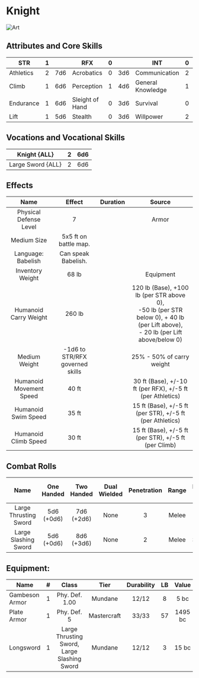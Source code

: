 # Knight

![Art](Knight.jpg)

## Attributes and Core Skills

| STR       |   1   |       | RFX             |   0   |       | INT               |   0   |       |
| --------- | :---: | :---: | --------------- | :---: | :---: | ----------------- | :---: | :---: |
| Athletics |   2   |  7d6  | Acrobatics      |   0   |  3d6  | Communication     |   2   |  5d6  |
| Climb     |   1   |  6d6  | Perception      |   1   |  4d6  | General Knowledge |   1   |  4d6  |
| Endurance |   1   |  6d6  | Sleight of Hand |   0   |  3d6  | Survival          |   0   |  3d6  |
| Lift      |   1   |  5d6  | Stealth         |   0   |  3d6  | Willpower         |   2   |  5d6  |

## Vocations and Vocational Skills

| Knight {ALL}      |   2   |  6d6  |
| ----------------- | :---: | :---: |
| Large Sword {ALL} |   2   |  6d6  |

## Effects

|          Name           |             Effect              | Duration |                                                                  Source                                                                  |
| :---------------------: | :-----------------------------: | :------: | :--------------------------------------------------------------------------------------------------------------------------------------: |
| Physical Defense Level  |                7                |          |                                                                  Armor                                                                   |
|       Medium Size       |      5x5 ft on battle map.      |          |                                                                                                                                          |
|   Language: Babelish    |       Can speak Babelish.       |          |                                                                                                                                          |
|    Inventory Weight     |              68 lb              |          |                                                                Equipment                                                                 |
|  Humanoid Carry Weight  |             260 lb              |          | 120 lb (Base), +100 lb (per STR above 0),<br />-50 lb (per STR below 0), + 40 lb (per Lift above),<br />- 20 lb (per Lift above/below 0) |
|      Medium Weight      | -1d6 to STR/RFX governed skills |          |                                                        25% - 50% of carry weight                                                         |
| Humanoid Movement Speed |              40 ft              |          |                                        30 ft (Base), +/-10 ft (per RFX), +/-5 ft (per Athletics)                                         |
|   Humanoid Swim Speed   |              35 ft              |          |                                         15 ft (Base), +/-5 ft (per STR), +/-5 ft (per Athletics)                                         |
|  Humanoid Climb Speed   |              30 ft              |          |                                           15 ft (Base), +/-5 ft (per STR), +/-5 ft (per Climb)                                           |

## Combat Rolls

|         Name          | One<br />Handed | Two<br />Handed | Dual<br />Wielded | Penetration | Range | Damage<br />Types | Engageable<br />Opponents | Area Of<br />Effect | Resource<br />Class |
| :-------------------: | :-------------: | :-------------: | :---------------: | :---------: | :---: | :---------------: | :-----------------------: | :-----------------: | :-----------------: |
| Large Thrusting Sword | 5d6<br />(+0d6) | 7d6<br />(+2d6) |       None        |      3      | Melee |      Pierce       |           Rapid           |        None         |        None         |
| Large Slashing Sword  | 5d6<br />(+0d6) | 8d6<br />(+3d6) |       None        |      2      | Melee |     Slashing      |           Rapid           |        None         |        None         |

## Equipment:

| Name           |   #   |                    Class                    |    Tier     | Durability |  LB   |  Value  |
| -------------- | :---: | :-----------------------------------------: | :---------: | :--------: | :---: | :-----: |
| Gambeson Armor |   1   |               Phy. Def. 1.00                |   Mundane   |   12/12    |   8   |  5 bc   |
| Plate Armor    |   1   |                 Phy. Def. 5                 | Mastercraft |   33/33    |  57   | 1495 bc |
| Longsword      |   1   | Large Thrusting Sword, Large Slashing Sword |   Mundane   |   12/12    |   3   |  15 bc  |
